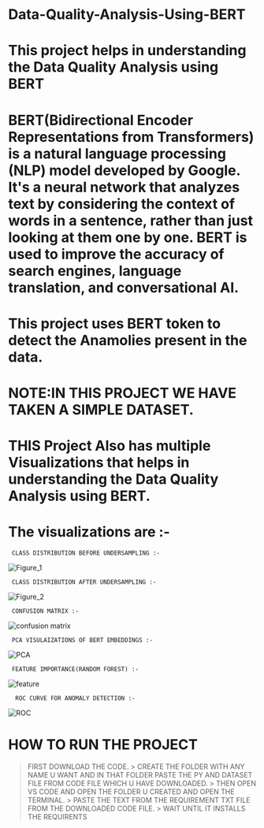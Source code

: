 # Data-Quality-Analysis-Using-BERT
# This project helps in understanding the Data Quality Analysis using BERT
# BERT(Bidirectional Encoder Representations from Transformers) is a natural language processing (NLP) model developed by Google. It's a neural network that analyzes text by considering the context of words in a sentence, rather than just looking at them one by one. BERT is used to improve the accuracy of search engines, language translation, and conversational AI.
# This project uses BERT token to detect the Anamolies present in the data.
# NOTE:IN THIS PROJECT WE HAVE TAKEN A SIMPLE DATASET.
# THIS Project Also has multiple Visualizations that helps in understanding the Data Quality Analysis using BERT.
# The visualizations are :-
     CLASS DISTRIBUTION BEFORE UNDERSAMPLING :- 
![Figure_1](https://github.com/user-attachments/assets/ae7f444e-7a96-4866-b53a-64a0253d441b)
    
     CLASS DISTRIBUTION AFTER UNDERSAMPLING :-
![Figure_2](https://github.com/user-attachments/assets/7b6f4fe9-6240-447c-b616-52cb642bb934)

     CONFUSION MATRIX :-
![confusion matrix](https://github.com/user-attachments/assets/41effa5c-e87a-4b00-a596-058ce30dc3d7)

     PCA VISULAIZATIONS OF BERT EMBEDDINGS :-
![PCA](https://github.com/user-attachments/assets/0261d01a-3a69-4114-9a9e-46ad8a29d8ce)

     FEATURE IMPORTANCE(RANDOM FOREST) :-
![feature](https://github.com/user-attachments/assets/d1a3ce23-c215-48ac-9f63-298a716be755)

      ROC CURVE FOR ANOMALY DETECTION :-


![ROC](https://github.com/user-attachments/assets/32141888-384f-4742-9905-cf5041f0712a)


# HOW TO RUN THE PROJECT
   > FIRST DOWNLOAD THE CODE.
     > CREATE THE FOLDER WITH ANY NAME U WANT AND IN THAT FOLDER PASTE THE PY AND DATASET FILE FROM CODE FILE WHICH U HAVE DOWNLOADED.
     > THEN OPEN VS CODE AND OPEN THE FOLDER U CREATED AND OPEN THE TERMINAL.
     > PASTE THE TEXT FROM THE REQUIREMENT TXT FILE FROM THE DOWNLOADED CODE FILE.
     > WAIT UNTIL IT INSTALLS THE REQUIRENTS


      








